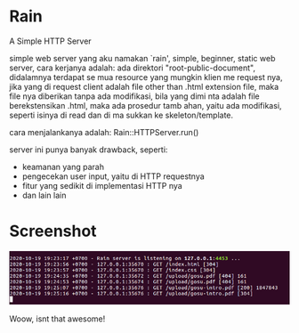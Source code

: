 # Rain
A Simple HTTP Server
 
simple web server yang aku namakan `rain', simple, beginner,
static web server, cara kerjanya adalah: 
ada direktori "root-public-document", didalamnya terdapat se
mua resource yang mungkin klien me request nya, jika yang di
request client adalah file other than .html extension file,
maka file nya diberikan tanpa ada modifikasi, bila yang dimi
nta adalah file berekstensikan .html, maka ada prosedur tamb
ahan, yaitu ada modifikasi, seperti isinya di read dan di ma
sukkan ke skeleton/template.

cara menjalankanya adalah:
Rain::HTTPServer.run()

server ini punya banyak drawback, seperti:
- keamanan yang parah
- pengecekan user input, yaitu di HTTP requestnya
- fitur yang sedikit di implementasi HTTP nya
- dan lain lain
 
# Screenshot
 
![Screenshot](./rain-screenshot.png) 
 
Woow, isnt that awesome!
